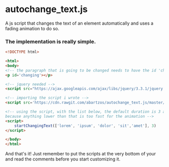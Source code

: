 # autochange_text.js
A js script that changes the text of an element automatically and uses a fading animation to do so.

### The implementation is really simple.

```html
<!DOCTYPE html>

<html>
<body>
<!-- the paragraph that is going to be changed needs to have the id 'changing' -->
<p id='changing'></p>

<!-- jquery needed -->
<script src="https://ajax.googleapis.com/ajax/libs/jquery/3.3.1/jquery.min.js"></script>

<!-- importing the script i wrote -->
<script src='https://cdn.rawgit.com/abartzos/autochange_text.js/master/autochange_text.js'></script>

<!-- using the script, with the list below, the default duration is 3 and it is a minimum
because anything lower than that is too fast for the animation -->
<script>
    startChangingText(['lorem', 'ipsum', 'dolor', 'sit','amet'], 3)
</script>

</body>
</html>
```

And that's it! Just remember to put the scripts at the very bottom of your <body> and read the comments before you start customizing it.

